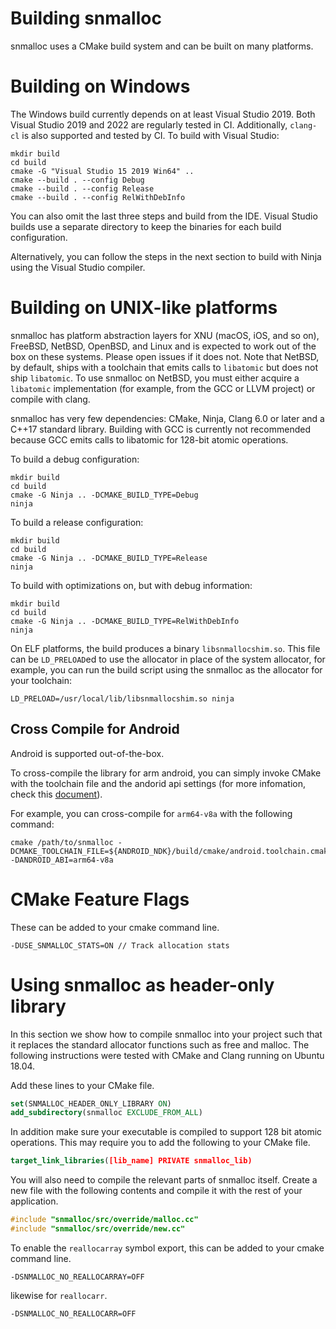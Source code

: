 Building snmalloc
=================

snmalloc uses a CMake build system and can be built on many platforms.

# Building on Windows

The Windows build currently depends on at least Visual Studio 2019.
Both Visual Studio 2019 and 2022 are regularly tested in CI.
Additionally, `clang-cl` is also supported and tested by CI.
To build with Visual Studio:

```
mkdir build
cd build
cmake -G "Visual Studio 15 2019 Win64" ..
cmake --build . --config Debug
cmake --build . --config Release
cmake --build . --config RelWithDebInfo
```

You can also omit the last three steps and build from the IDE.
Visual Studio builds use a separate directory to keep the binaries for each
build configuration.

Alternatively, you can follow the steps in the next section to build with Ninja
using the Visual Studio compiler.

# Building on UNIX-like platforms

snmalloc has platform abstraction layers for XNU (macOS, iOS, and so on),
FreeBSD, NetBSD, OpenBSD, and Linux and is expected to work out of the box on
these systems.
Please open issues if it does not.
Note that NetBSD, by default, ships with a toolchain that emits calls to
`libatomic` but does not ship `libatomic`.
To use snmalloc on NetBSD, you must either acquire a `libatomic` implementation
(for example, from the GCC or LLVM project) or compile with clang.

snmalloc has very few dependencies: CMake, Ninja, Clang 6.0 or later and a C++17
standard library.
Building with GCC is currently not recommended because GCC emits calls to
libatomic for 128-bit atomic operations.

To build a debug configuration:
```
mkdir build
cd build
cmake -G Ninja .. -DCMAKE_BUILD_TYPE=Debug
ninja
```
To build a release configuration:
```
mkdir build
cd build
cmake -G Ninja .. -DCMAKE_BUILD_TYPE=Release
ninja
```
To build with optimizations on, but with debug information:
```
mkdir build
cd build
cmake -G Ninja .. -DCMAKE_BUILD_TYPE=RelWithDebInfo
ninja
```

On ELF platforms, the build produces a binary `libsnmallocshim.so`.
This file can be 
`LD_PRELOAD`ed to use the allocator in place of the system allocator, for
example, you can run the build script using the snmalloc as the allocator for
your toolchain:

```
LD_PRELOAD=/usr/local/lib/libsnmallocshim.so ninja
```

## Cross Compile for Android
Android is supported out-of-the-box.

To cross-compile the library for arm android, you can simply invoke CMake with the toolchain file and the andorid api settings (for more infomation, check this [document](https://developer.android.com/ndk/guides/cmake)).

For example, you can cross-compile for `arm64-v8a` with the following command:
```
cmake /path/to/snmalloc -DCMAKE_TOOLCHAIN_FILE=${ANDROID_NDK}/build/cmake/android.toolchain.cmake -DANDROID_ABI=arm64-v8a
```

# CMake Feature Flags

These can be added to your cmake command line.

```
-DUSE_SNMALLOC_STATS=ON // Track allocation stats
```

# Using snmalloc as header-only library

In this section we show how to compile snmalloc into your project such that it replaces the standard allocator functions such as free and malloc. The following instructions were tested with CMake and Clang running on Ubuntu 18.04.

Add these lines to your CMake file.

```cmake
set(SNMALLOC_HEADER_ONLY_LIBRARY ON)
add_subdirectory(snmalloc EXCLUDE_FROM_ALL)
```

In addition make sure your executable is compiled to support 128 bit atomic operations. This may require you to add the following to your CMake file.

```cmake
target_link_libraries([lib_name] PRIVATE snmalloc_lib)
```

You will also need to compile the relevant parts of snmalloc itself. Create a new file with the following contents and compile it with the rest of your application.

```c++
#include "snmalloc/src/override/malloc.cc"
#include "snmalloc/src/override/new.cc"
```

To enable the `reallocarray` symbol export, this can be added to your cmake command line.

```
-DSNMALLOC_NO_REALLOCARRAY=OFF
```

likewise for `reallocarr`.

```
-DSNMALLOC_NO_REALLOCARR=OFF
```

